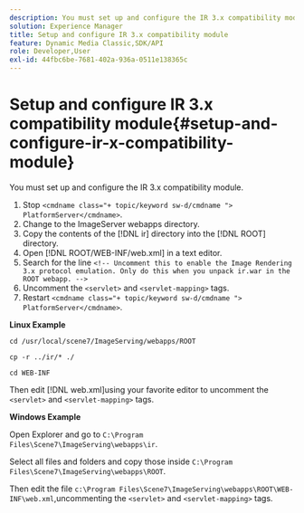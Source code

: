 ```yaml
---
description: You must set up and configure the IR 3.x compatibility module.
solution: Experience Manager
title: Setup and configure IR 3.x compatibility module
feature: Dynamic Media Classic,SDK/API
role: Developer,User
exl-id: 44fbc6be-7681-402a-936a-0511e138365c
---
```

# Setup and configure IR 3.x compatibility module{#setup-and-configure-ir-x-compatibility-module}

You must set up and configure the IR 3.x compatibility module.

1. Stop `<cmdname class="+ topic/keyword sw-d/cmdname ">  PlatformServer</cmdname>`.
1. Change to the ImageServer webapps directory.
1. Copy the contents of the [!DNL ir] directory into the [!DNL ROOT] directory.
1. Open [!DNL ROOT/WEB-INF/web.xml] in a text editor.
1. Search for the line `<!-- Uncomment this to enable the Image Rendering 3.x protocol emulation. Only do this when you unpack ir.war in the ROOT webapp. -->`
1. Uncomment the `<servlet>` and `<servlet-mapping>` tags.
1. Restart `<cmdname class="+ topic/keyword sw-d/cmdname ">  PlatformServer</cmdname>`.

**Linux Example** 

`cd /usr/local/scene7/ImageServing/webapps/ROOT` 

`cp -r ../ir/* ./` 

`cd WEB-INF` 

Then edit [!DNL web.xml]using your favorite editor to uncomment the `<servlet>` and `<servlet-mapping>` tags. 

**Windows Example** 

Open Explorer and go to `C:\Program Files\Scene7\ImageServing\webapps\ir`. 

Select all files and folders and copy those inside `C:\Program Files\Scene7\ImageServing\webapps\ROOT`. 

Then edit the file `c:\Program Files\Scene7\ImageServing\webapps\ROOT\WEB-INF\web.xml`,uncommenting the `<servlet>` and `<servlet-mapping>` tags.
